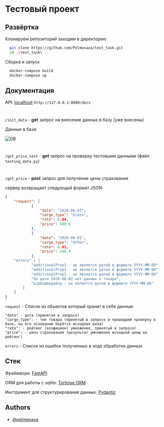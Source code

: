 
# Тестовый проект



## Развёртка

Клонируем репозиторий заходим в директорию

```bash
  git clone https://github.com/Pelmexaxa/test_task.git
  cd .\test_task\
```

Сборка и запуск
```bash
  docker-compose build
  docker-compose up
```

## Документация
API: [localhost](http://127.0.0.1:8000/docs) `http://127.0.0.1:8000/docs`

#

`/init_data` - **get** запрос на внесение данных в базу (уже внесены)

Данные в базе:

![DB](https://i.imgur.com/ZTkzMwl.png)

#

`/get_price_test` - **get** запрос на проверку тестовыми данными (файл `testing_data.py`)

#

`/get_price` - **post** запрос для получение цены страхования

сервер возвращает следующий формат JSON:

```json
{
    "request": [
            {
                "date": "2020-06-01",
                "cargo_type": "Glass",
                "rate": 0.04,
                "price": 400.0
            },
            {
                "date": "2020-06-01",
                "cargo_type": "Other",
                "rate": 0.01,
                "price": 240.0
            },
    "errors" : [
            "additionalProp1 - не является датой в формате YYYY-MM-DD",
            "additionalProp2 - не является датой в формате YYYY-MM-DD",
            "additionalProp3 - не является датой в формате YYYY-MM-DD",
            "По дате 2020-06-02 нет данных о товаре",
            "вздбадбвдаблд - не является датой в формате YYYY-MM-DD"
        ]
    ]
}
```

`request` - Список из объектов который хранит в себе данные:

    "date" - дата (принятая в запросе)
    "cargo_type": - тип товара (принятый в запросе и прошедший проверку в базе, на его основании берётся исходная цена)
    "rate": - рейтинг (коэфициент умножения, принятый в запросе)
    "price": - цена страхования (результат умножения исходной цены на рейтинг)


`errors` - Список из ошибок полученных в ходе обработки данных

## Стек

Фреймворк: [FastAPI](https://fastapi.tiangolo.com)

ОRM для работы с sqlite: [Tortoise ORM](https://tortoise.github.io)

Инструмент для структурирования данных: [Pydantic](https://docs.pydantic.dev/latest/)



## Authors

- [@pelmexaxa](https://www.github.com/pelmexaxa)

